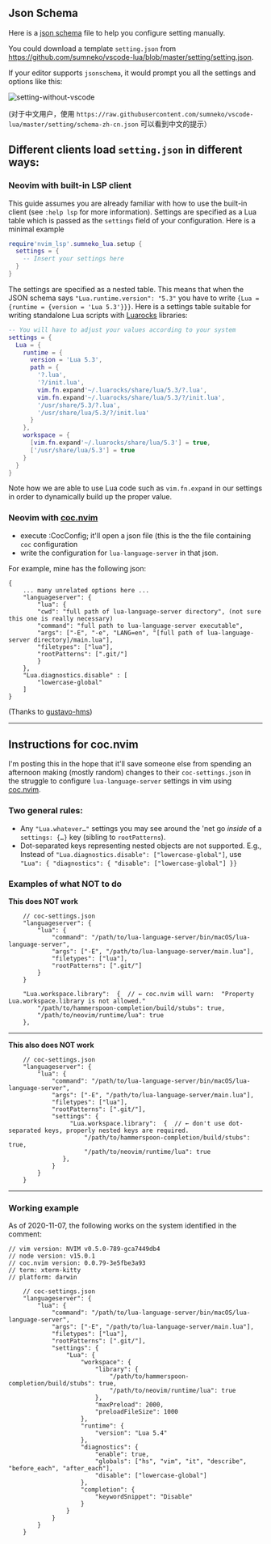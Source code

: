 ## Json Schema
Here is a [json schema](https://raw.githubusercontent.com/sumneko/vscode-lua/master/setting/schema.json) file to help you configure setting manually.

You could download a template `setting.json` from https://github.com/sumneko/vscode-lua/blob/master/setting/setting.json.

If your editor supports `jsonschema`, it would prompt you all the settings and options like this:

![setting-without-vscode](https://github.com/sumneko/vscode-lua/blob/master/images/setting-without-vscode.gif?raw=true)

(对于中文用户，使用 `https://raw.githubusercontent.com/sumneko/vscode-lua/master/setting/schema-zh-cn.json` 可以看到中文的提示）

## Different clients load `setting.json` in different ways:

### Neovim with built-in LSP client

This guide assumes you are already familiar with how to use the built-in client
(see `:help lsp` for more information). Settings are specified as a Lua table
which is passed as the `settings` field of your configuration. Here is a
minimal example

```lua
require'nvim_lsp'.sumneko_lua.setup {
  settings = {
    -- Insert your settings here
  }
}
```

The settings are specified as a nested table. This means that when the JSON
schema says `"Lua.runtime.version": "5.3"` you have to write `{Lua = {runtime =
{version = 'Lua 5.3'}}}`. Here is a settings table suitable for writing
standalone Lua scripts with [Luarocks](https://luarocks.org/) libraries:

```lua
-- You will have to adjust your values according to your system
settings = {
  Lua = {
    runtime = {
      version = 'Lua 5.3',
      path = {
        '?.lua',
        '?/init.lua',
        vim.fn.expand'~/.luarocks/share/lua/5.3/?.lua',
        vim.fn.expand'~/.luarocks/share/lua/5.3/?/init.lua',
        '/usr/share/5.3/?.lua',
        '/usr/share/lua/5.3/?/init.lua'
      }
    },
    workspace = {
      [vim.fn.expand'~/.luarocks/share/lua/5.3'] = true,
      ['/usr/share/lua/5.3'] = true
    }
  }
}
```

Note how we are able to use Lua code such as `vim.fn.expand` in our settings in
order to dynamically build up the proper value.



### Neovim with [coc.nvim](https://github.com/neoclide/coc.nvim)

- execute :CocConfig; it'll open a json file (this is the the file containing `coc` configuration
- write the configuration for `lua-language-server` in that json.

For example, mine has the following json:
```
{
    ... many unrelated options here ...
    "languageserver": {
        "lua": {
	    "cwd": "full path of lua-language-server directory", (not sure this one is really necessary)
	    "command": "full path to lua-language-server executable",
	    "args": ["-E", "-e", "LANG=en", "[full path of lua-language-server directory]/main.lua"],
	    "filetypes": ["lua"],
	    "rootPatterns": [".git/"]
        }
    },
    "Lua.diagnostics.disable" : [
        "lowercase-global"
    ]
}
```
(Thanks to [gustavo-hms](https://github.com/sumneko/lua-language-server/issues/154#issuecomment-621203055))


---


## Instructions for coc.nvim

I'm posting this in the hope that it'll save someone else from spending an afternoon making (mostly random) changes to their `coc-settings.json` in the struggle to configure `lua-language-server` settings in vim using [coc.nvim](https://github.com/neoclide/coc.nvim).


### Two general rules:

- Any `"Lua.whatever…"` settings you may see around the 'net go _inside_ of a `settings: {…}` key (sibling to `rootPatterns`).
- Dot-separated keys representing nested objects are not supported. E.g., Instead of `"Lua.diagnostics.disable": ["lowercase-global"]`, use  `"Lua": { "diagnostics": { "disable": ["lowercase-global"] }}`

### Examples of what NOT to do

**This does NOT work**

```jsonc
    // coc-settings.json
    "languageserver": {
        "lua": {
            "command": "/path/to/lua-language-server/bin/macOS/lua-language-server",
            "args": ["-E", "/path/to/lua-language-server/main.lua"],
            "filetypes": ["lua"],
            "rootPatterns": [".git/"]
        }
    }

    "Lua.workspace.library":  {  // ← coc.nvim will warn:  "Property Lua.workspace.library is not allowed."
        "/path/to/hammerspoon-completion/build/stubs": true, 
        "/path/to/neovim/runtime/lua": true 
    },
```

---

**This also does NOT work**

```jsonc
    // coc-settings.json
    "languageserver": {
        "lua": {
            "command": "/path/to/lua-language-server/bin/macOS/lua-language-server",
            "args": ["-E", "/path/to/lua-language-server/main.lua"],
            "filetypes": ["lua"],
            "rootPatterns": [".git/"],
            "settings": {
                 "Lua.workspace.library":  {  // ← don't use dot-separated keys, properly nested keys are required.
                     "/path/to/hammerspoon-completion/build/stubs": true, 
                     "/path/to/neovim/runtime/lua": true 
               },
            }
        }
    }
```

---

### Working example

As of 2020-11-07, the following works on the system identified in the comment:


```jsonc
// vim version: NVIM v0.5.0-789-gca7449db4
// node version: v15.0.1
// coc.nvim version: 0.0.79-3e5fbe3a93
// term: xterm-kitty
// platform: darwin

    // coc-settings.json
    "languageserver": {
        "lua": {
            "command": "/path/to/lua-language-server/bin/macOS/lua-language-server",
            "args": ["-E", "/path/to/lua-language-server/main.lua"],
            "filetypes": ["lua"],
            "rootPatterns": [".git/"],
            "settings": {
                "Lua": {
                    "workspace": {
                        "library": {
                            "/path/to/hammerspoon-completion/build/stubs": true,
                            "/path/to/neovim/runtime/lua": true
                        },
                        "maxPreload": 2000,
                        "preloadFileSize": 1000
                    },
                    "runtime": {
                        "version": "Lua 5.4"
                    },
                    "diagnostics": {
                        "enable": true,
                        "globals": ["hs", "vim", "it", "describe", "before_each", "after_each"],
                        "disable": ["lowercase-global"]
                    },
                    "completion": {
                        "keywordSnippet": "Disable"
                    }
                }
            }
        }
    }
```
